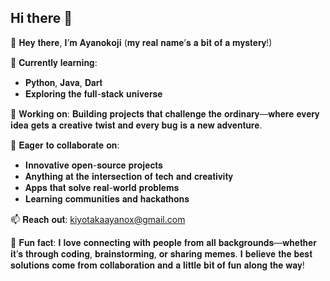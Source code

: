 ## Hi there 👋

👋 𝐇𝐞𝐲 𝐭𝐡𝐞𝐫𝐞, 𝐈’𝐦 𝐀𝐲𝐚𝐧𝐨𝐤𝐨𝐣𝐢 (𝐦𝐲 𝐫𝐞𝐚𝐥 𝐧𝐚𝐦𝐞’𝐬 𝐚 𝐛𝐢𝐭 𝐨𝐟 𝐚 𝐦𝐲𝐬𝐭𝐞𝐫𝐲!)

🌱 𝐂𝐮𝐫𝐫𝐞𝐧𝐭𝐥𝐲 𝐥𝐞𝐚𝐫𝐧𝐢𝐧𝐠:
- 𝐏𝐲𝐭𝐡𝐨𝐧, 𝐉𝐚𝐯𝐚, 𝐃𝐚𝐫𝐭
- 𝐄𝐱𝐩𝐥𝐨𝐫𝐢𝐧𝐠 𝐭𝐡𝐞 𝐟𝐮𝐥𝐥-𝐬𝐭𝐚𝐜𝐤 𝐮𝐧𝐢𝐯𝐞𝐫𝐬𝐞

🚧 𝐖𝐨𝐫𝐤𝐢𝐧𝐠 𝐨𝐧:
𝐁𝐮𝐢𝐥𝐝𝐢𝐧𝐠 𝐩𝐫𝐨𝐣𝐞𝐜𝐭𝐬 𝐭𝐡𝐚𝐭 𝐜𝐡𝐚𝐥𝐥𝐞𝐧𝐠𝐞 𝐭𝐡𝐞 𝐨𝐫𝐝𝐢𝐧𝐚𝐫𝐲—𝐰𝐡𝐞𝐫𝐞 𝐞𝐯𝐞𝐫𝐲 𝐢𝐝𝐞𝐚 𝐠𝐞𝐭𝐬 𝐚 𝐜𝐫𝐞𝐚𝐭𝐢𝐯𝐞 𝐭𝐰𝐢𝐬𝐭 𝐚𝐧𝐝 𝐞𝐯𝐞𝐫𝐲 𝐛𝐮𝐠 𝐢𝐬 𝐚 𝐧𝐞𝐰 𝐚𝐝𝐯𝐞𝐧𝐭𝐮𝐫𝐞.

🤝 𝐄𝐚𝐠𝐞𝐫 𝐭𝐨 𝐜𝐨𝐥𝐥𝐚𝐛𝐨𝐫𝐚𝐭𝐞 𝐨𝐧:
- 𝐈𝐧𝐧𝐨𝐯𝐚𝐭𝐢𝐯𝐞 𝐨𝐩𝐞𝐧-𝐬𝐨𝐮𝐫𝐜𝐞 𝐩𝐫𝐨𝐣𝐞𝐜𝐭𝐬
- 𝐀𝐧𝐲𝐭𝐡𝐢𝐧𝐠 𝐚𝐭 𝐭𝐡𝐞 𝐢𝐧𝐭𝐞𝐫𝐬𝐞𝐜𝐭𝐢𝐨𝐧 𝐨𝐟 𝐭𝐞𝐜𝐡 𝐚𝐧𝐝 𝐜𝐫𝐞𝐚𝐭𝐢𝐯𝐢𝐭𝐲
- 𝐀𝐩𝐩𝐬 𝐭𝐡𝐚𝐭 𝐬𝐨𝐥𝐯𝐞 𝐫𝐞𝐚𝐥-𝐰𝐨𝐫𝐥𝐝 𝐩𝐫𝐨𝐛𝐥𝐞𝐦𝐬
- 𝐋𝐞𝐚𝐫𝐧𝐢𝐧𝐠 𝐜𝐨𝐦𝐦𝐮𝐧𝐢𝐭𝐢𝐞𝐬 𝐚𝐧𝐝 𝐡𝐚𝐜𝐤𝐚𝐭𝐡𝐨𝐧𝐬

📫 𝐑𝐞𝐚𝐜𝐡 𝐨𝐮𝐭: kiyotakaayanox@gmail.com

🎉 𝐅𝐮𝐧 𝐟𝐚𝐜𝐭:
𝐈 𝐥𝐨𝐯𝐞 𝐜𝐨𝐧𝐧𝐞𝐜𝐭𝐢𝐧𝐠 𝐰𝐢𝐭𝐡 𝐩𝐞𝐨𝐩𝐥𝐞 𝐟𝐫𝐨𝐦 𝐚𝐥𝐥 𝐛𝐚𝐜𝐤𝐠𝐫𝐨𝐮𝐧𝐝𝐬—𝐰𝐡𝐞𝐭𝐡𝐞𝐫 𝐢𝐭’𝐬 𝐭𝐡𝐫𝐨𝐮𝐠𝐡 𝐜𝐨𝐝𝐢𝐧𝐠, 𝐛𝐫𝐚𝐢𝐧𝐬𝐭𝐨𝐫𝐦𝐢𝐧𝐠, 𝐨𝐫 𝐬𝐡𝐚𝐫𝐢𝐧𝐠 𝐦𝐞𝐦𝐞𝐬. 𝐈 𝐛𝐞𝐥𝐢𝐞𝐯𝐞 𝐭𝐡𝐞 𝐛𝐞𝐬𝐭 𝐬𝐨𝐥𝐮𝐭𝐢𝐨𝐧𝐬 𝐜𝐨𝐦𝐞 𝐟𝐫𝐨𝐦 𝐜𝐨𝐥𝐥𝐚𝐛𝐨𝐫𝐚𝐭𝐢𝐨𝐧 𝐚𝐧𝐝 𝐚 𝐥𝐢𝐭𝐭𝐥𝐞 𝐛𝐢𝐭 𝐨𝐟 𝐟𝐮𝐧 𝐚𝐥𝐨𝐧𝐠 𝐭𝐡𝐞 𝐰𝐚𝐲!
